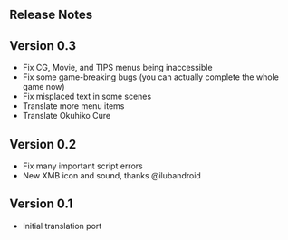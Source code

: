 Release Notes
-------------

## Version 0.3

- Fix CG, Movie, and TIPS menus being inaccessible
- Fix some game-breaking bugs (you can actually complete the whole game now)
- Fix misplaced text in some scenes
- Translate more menu items
- Translate Okuhiko Cure

## Version 0.2

- Fix many important script errors
- New XMB icon and sound, thanks @ilubandroid

## Version 0.1

- Initial translation port

